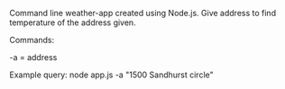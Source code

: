 Command line weather-app created using Node.js. Give address to find temperature of the address given.


Commands: <br />

-a = address<br />

Example query:  node app.js -a "1500 Sandhurst circle"

